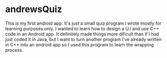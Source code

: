# andrewsQuiz
This is my first android app. It's just a small quiz program I wrote mostly for learning purposes only. 
I wanted to learn how to design a U.I and use C++ code in an Android app. It definitely
made things more dificult than if I had just coded it in Java, but I want to turn another program I've already 
written in C++ into an android app so I used this program to learn the wrapping process.
